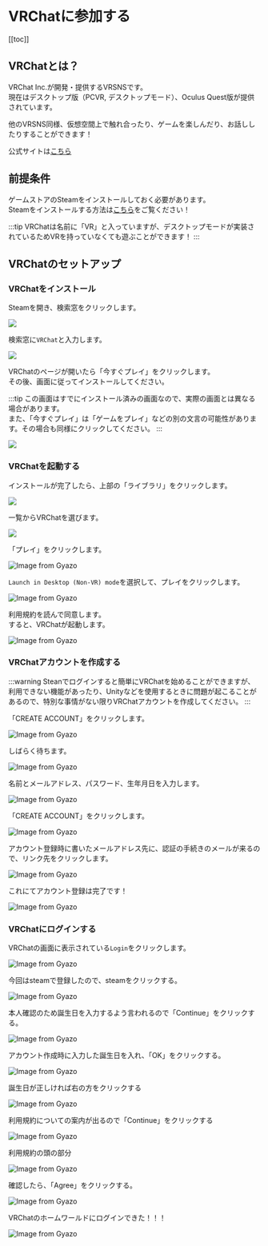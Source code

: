 # VRChatに参加する

[[toc]]

## VRChatとは？

VRChat Inc.が開発・提供するVRSNSです。      
現在はデスクトップ版（PCVR, デスクトップモード）、Oculus Quest版が提供されています。

他のVRSNS同様、仮想空間上で触れ合ったり、ゲームを楽しんだり、お話ししたりすることができます！

公式サイトは[こちら](https://hello.vrchat.com/)

## 前提条件

ゲームストアのSteamをインストールしておく必要があります。       
Steamをインストールする方法は[こちら](./install-steam)をご覧ください！

:::tip
VRChatは名前に「VR」と入っていますが、デスクトップモードが実装されているためVRを持っていなくても遊ぶことができます！
:::

## VRChatのセットアップ

### VRChatをインストール

Steamを開き、検索窓をクリックします。

![](https://i.gyazo.com/1740aa7fc443adf82e2780d28c0c5117.png)

検索窓に`VRChat`と入力します。

![](https://i.gyazo.com/829af867069aad275e2730273e50c241.png)

VRChatのページが開いたら「今すぐプレイ」をクリックします。      
その後、画面に従ってインストールしてください。

:::tip
この画面はすでにインストール済みの画面なので、実際の画面とは異なる場合があります。      
また、「今すぐプレイ」は「ゲームをプレイ」などの別の文言の可能性があります。その場合も同様にクリックしてください。
:::

![](https://i.gyazo.com/b04262292ff6725e2f62d832801dee0a.png)

### VRChatを起動する

インストールが完了したら、上部の「ライブラリ」をクリックします。

![](https://i.gyazo.com/e0785707cefce01a0e7c4de289f34496.png)

一覧からVRChatを選びます。

![](https://i.gyazo.com/5fd8f8586dd722fb4f4a495e85424f6e.png)

「プレイ」をクリックします。

![Image from Gyazo](https://i.gyazo.com/6521af8ce46ff759f587ada0b2a73759.png)

`Launch in Desktop (Non-VR) mode`を選択して、プレイをクリックします。

![Image from Gyazo](https://i.gyazo.com/dc16d6011034ed2cb4674b688f8183a3.png)

利用規約を読んで同意します。        
すると、VRChatが起動します。

![Image from Gyazo](https://i.gyazo.com/3814099d0eb4087fb4fde03d0dd3d560.png)

### VRChatアカウントを作成する

:::warning
Steanでログインすると簡単にVRChatを始めることができますが、利用できない機能があったり、Unityなどを使用するときに問題が起こることがあるので、特別な事情がない限りVRChatアカウントを作成してください。
:::

「CREATE ACCOUNT」をクリックします。

![Image from Gyazo](https://i.gyazo.com/9ef271731a9d6d645b267b3cb9cdf913.png)

しばらく待ちます。

![Image from Gyazo](https://i.gyazo.com/032c5bd9f76b48890b961c9435e75874.png)

名前とメールアドレス、パスワード、生年月日を入力します。

![Image from Gyazo](https://i.gyazo.com/5529d50a315f2a33cfccff3411ed385f.png)

「CREATE ACCOUNT」をクリックします。

![Image from Gyazo](https://i.gyazo.com/f018d763563b3d29cf1db2cd4948bc35.png)

アカウント登録時に書いたメールアドレス先に、認証の手続きのメールが来るので、リンク先をクリックします。

![Image from Gyazo](https://i.gyazo.com/10670d8ee8337faf91f4bb2c106577ad.png)

これにてアカウント登録は完了です！

![Image from Gyazo](https://i.gyazo.com/f829184bae3349d9885e79de1437d4f9.png)

### VRChatにログインする

VRChatの画面に表示されている`Login`をクリックします。

![Image from Gyazo](https://i.gyazo.com/fc5c1d6c1850dff3a8f9cbe56e8244ed.png)

今回はsteamで登録したので、steamをクリックする。

![Image from Gyazo](https://i.gyazo.com/67855c4a1cc6130820f6cc39e0d2465f.png)

本人確認のため誕生日を入力するよう言われるので「Continue」をクリックする。

![Image from Gyazo](https://i.gyazo.com/d6e34b1835721b0bcca1ce590f542dc6.png)

アカウント作成時に入力した誕生日を入れ、「OK」をクリックする。

![Image from Gyazo](https://i.gyazo.com/4c51b01642244a0e2bfe86e755c84e33.png)

誕生日が正しければ右の方をクリックする

![Image from Gyazo](https://i.gyazo.com/46e3dc8cf67ca640383e1575b59f8551.png)

利用規約についての案内が出るので「Continue」をクリックする

![Image from Gyazo](https://i.gyazo.com/252a458c2aec57f3bfa3a304641d16a1.png)

利用規約の頭の部分

![Image from Gyazo](https://i.gyazo.com/dacad5052106f02433c3483a7f8f976f.png)

確認したら、「Agree」をクリックする。

![Image from Gyazo](https://i.gyazo.com/6999947a180729eeda5eb17ee480a32a.png)

VRChatのホームワールドにログインできた！！！

![Image from Gyazo](https://i.gyazo.com/d797bb68d20d99a2e022816f2c6d152e.png)